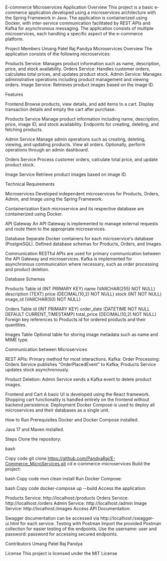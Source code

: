 E-commerce Microservices Application
Overview
This project is a basic e-commerce application developed using a microservices architecture with the Spring Framework in Java. The application is containerized using Docker, with inter-service communication facilitated by REST APIs and Kafka for asynchronous messaging. The application consists of multiple microservices, each handling a specific aspect of the e-commerce platform.

Project Members
Umang Patel 
Raj Pandya 
Microservices Overview
The application consists of the following microservices:

Products Service: Manages product information such as name, description, price, and stock availability.
Orders Service: Handles customer orders, calculates total prices, and updates product stock.
Admin Service: Manages administrative operations including product management and viewing orders.
Image Service: Retrieves product images based on the image ID.


Features

Frontend
    Browse products, view details, and add items to a cart.
    Display transaction details and empty the cart after purchase.

Products Service
    Manage product information including name, description, price, image ID, and stock availability.
    Endpoints for creating, deleting, and fetching products.

Admin Service
    Manage admin operations such as creating, deleting, viewing, and updating products.
    View all orders.
    Optionally, perform operations through an admin dashboard.

Orders Service
    Process customer orders, calculate total price, and update product stock.

Image Service
    Retrieve product images based on image ID.

Technical Requirements

Microservices
    Developed independent microservices for Products, Orders, Admin, and Image using the Spring Framework.

Containerization
    Each microservice and its respective database are containerized using Docker.

API Gateway
    An API Gateway is implemented to manage external requests and route them to the appropriate microservices.

Database
    Separate Docker containers for each microservice's database (PostgreSQL).
    Defined database schemas for Products, Orders, and Images.

Communication
    RESTful APIs are used for primary communication between the API Gateway and microservices.
    Kafka is implemented for asynchronous communication where necessary, such as order processing and product deletion.

Database Schemas

Products Table
    id (INT PRIMARY KEY)
    name (VARCHAR(255) NOT NULL)
    description (TEXT)
    price (DECIMAL(10,2) NOT NULL)
    stock (INT NOT NULL)
    image_id (VARCHAR(50) NOT NULL)

Orders Table
    id (INT PRIMARY KEY)
    order_date (DATETIME NOT NULL DEFAULT CURRENT_TIMESTAMP)
    total_price (DECIMAL(10,2) NOT NULL)
    Foreign key references to Products.id for ordered products and their quantities.

Images Table
    Optional table for storing image metadata such as name and MIME type.

Communication between Microservices

REST APIs: Primary method for most interactions.
Kafka:
    Order Processing: Orders Service publishes "OrderPlacedEvent" to Kafka; Products Service updates stock asynchronously.

Product Deletion: Admin Service sends a Kafka event to delete product images.

Frontend and Cart
A basic UI is developed using the React framework.
Shopping cart functionality is handled entirely on the frontend without backend persistence.
Deployment
Docker Compose is used to deploy all microservices and their databases as a single unit.

How to Run
    Prerequisites
    Docker and Docker Compose installed.


Java 17 and Maven installed.

Steps
Clone the repository:

bash

Copy code
git clone https://github.com/PandyaRaj/E-Commerce_MicroServices.git
cd e-commerce-microservices
Build the project:

bash
Copy code
mvn clean install
Run Docker Compose:

bash
Copy code
docker-compose up --build
Access the application:

Products Service: http://localhost:<port>/products
Orders Service: http://localhost:<port>/orders
Admin Service: http://localhost:<port>/admin
Image Service: http://localhost:<port>/images
Access API Documentation:

Swagger documentation can be accessed via http://localhost:<port>/swagger-ui.html for each service.
Testing with Postman
Import the provided Postman collection for easier testing of the endpoints.
Use the username: user and password: password for accessing secured endpoints.

Contributors
Umang Patel 
Raj Pandya 

License
This project is licensed under the MIT License